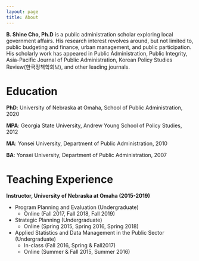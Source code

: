 ```yaml
---
layout: page
title: About
---
```


**B. Shine Cho, Ph.D** is a public administration scholar exploring local government affairs. His research interest revolves around, but not limited to, public budgeting and finance, urban management, and public participation. His scholarly work has appeared in Public Administration, Public Integrity, Asia-Pacific Journal of Public Administration, Korean Policy Studies Review(한국정책학회보), and other leading journals. 

# Education
**PhD**: University of Nebraska at Omaha, School of Public Administration, 2020

**MPA**: Georgia State University, Andrew Young School of Policy Studies, 2012

**MA**: Yonsei University, Department of Public Administration, 2010

**BA**: Yonsei University, Department of Public Administration, 2007

# Teaching Experience
**Instructor, University of Nebraska at Omaha (2015-2019)**
* Program Planning and Evaluation (Undergraduate)
    * Online (Fall 2017, Fall 2018, Fall 2019)
* Strategic Planning (Undergraduate)
    * Online (Spring 2015, Spring 2016, Spring 2018)
* Applied Statistics and Data Management in the Public Sector (Undergraduate)
    * In-class (Fall 2016, Spring & Fall2017)
    * Online (Summer & Fall 2015, Summer 2016)
